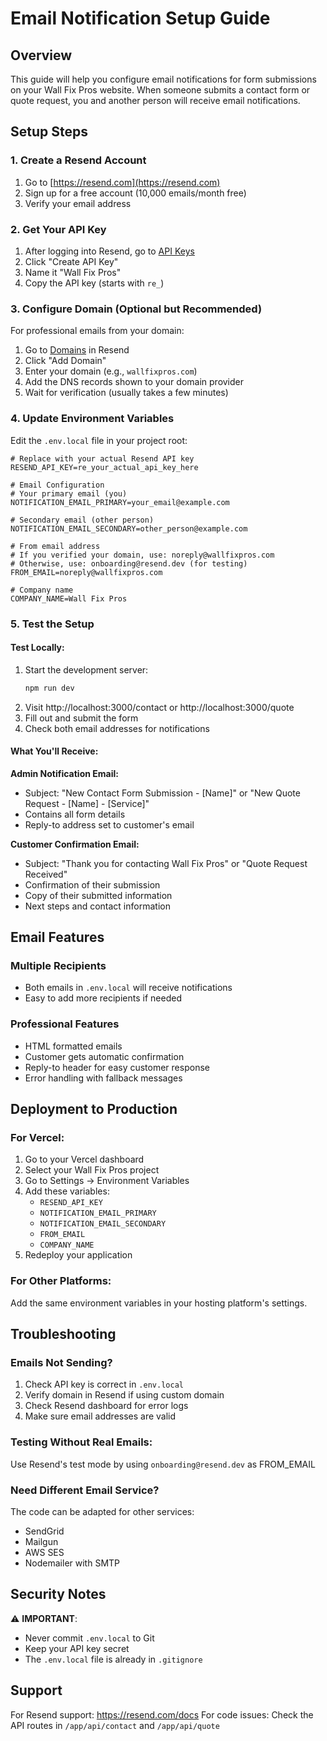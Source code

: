 # Email Notification Setup Guide

## Overview
This guide will help you configure email notifications for form submissions on your Wall Fix Pros website. When someone submits a contact form or quote request, you and another person will receive email notifications.

## Setup Steps

### 1. Create a Resend Account
1. Go to [https://resend.com](https://resend.com)
2. Sign up for a free account (10,000 emails/month free)
3. Verify your email address

### 2. Get Your API Key
1. After logging into Resend, go to [API Keys](https://resend.com/api-keys)
2. Click "Create API Key"
3. Name it "Wall Fix Pros" 
4. Copy the API key (starts with `re_`)

### 3. Configure Domain (Optional but Recommended)
For professional emails from your domain:
1. Go to [Domains](https://resend.com/domains) in Resend
2. Click "Add Domain"
3. Enter your domain (e.g., `wallfixpros.com`)
4. Add the DNS records shown to your domain provider
5. Wait for verification (usually takes a few minutes)

### 4. Update Environment Variables
Edit the `.env.local` file in your project root:

```env
# Replace with your actual Resend API key
RESEND_API_KEY=re_your_actual_api_key_here

# Email Configuration
# Your primary email (you)
NOTIFICATION_EMAIL_PRIMARY=your_email@example.com

# Secondary email (other person)
NOTIFICATION_EMAIL_SECONDARY=other_person@example.com

# From email address
# If you verified your domain, use: noreply@wallfixpros.com
# Otherwise, use: onboarding@resend.dev (for testing)
FROM_EMAIL=noreply@wallfixpros.com

# Company name
COMPANY_NAME=Wall Fix Pros
```

### 5. Test the Setup

#### Test Locally:
1. Start the development server:
   ```bash
   npm run dev
   ```
2. Visit http://localhost:3000/contact or http://localhost:3000/quote
3. Fill out and submit the form
4. Check both email addresses for notifications

#### What You'll Receive:

**Admin Notification Email:**
- Subject: "New Contact Form Submission - [Name]" or "New Quote Request - [Name] - [Service]"
- Contains all form details
- Reply-to address set to customer's email

**Customer Confirmation Email:**
- Subject: "Thank you for contacting Wall Fix Pros" or "Quote Request Received"
- Confirmation of their submission
- Copy of their submitted information
- Next steps and contact information

## Email Features

### Multiple Recipients
- Both emails in `.env.local` will receive notifications
- Easy to add more recipients if needed

### Professional Features
- HTML formatted emails
- Customer gets automatic confirmation
- Reply-to header for easy customer response
- Error handling with fallback messages

## Deployment to Production

### For Vercel:
1. Go to your Vercel dashboard
2. Select your Wall Fix Pros project
3. Go to Settings → Environment Variables
4. Add these variables:
   - `RESEND_API_KEY`
   - `NOTIFICATION_EMAIL_PRIMARY`
   - `NOTIFICATION_EMAIL_SECONDARY`
   - `FROM_EMAIL`
   - `COMPANY_NAME`
5. Redeploy your application

### For Other Platforms:
Add the same environment variables in your hosting platform's settings.

## Troubleshooting

### Emails Not Sending?
1. Check API key is correct in `.env.local`
2. Verify domain in Resend if using custom domain
3. Check Resend dashboard for error logs
4. Make sure email addresses are valid

### Testing Without Real Emails:
Use Resend's test mode by using `onboarding@resend.dev` as FROM_EMAIL

### Need Different Email Service?
The code can be adapted for other services:
- SendGrid
- Mailgun
- AWS SES
- Nodemailer with SMTP

## Security Notes

⚠️ **IMPORTANT**: 
- Never commit `.env.local` to Git
- Keep your API key secret
- The `.env.local` file is already in `.gitignore`

## Support

For Resend support: https://resend.com/docs
For code issues: Check the API routes in `/app/api/contact` and `/app/api/quote`
